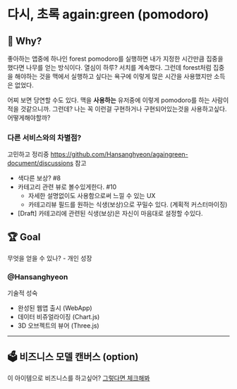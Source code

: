 # 다시, 초록 again:green (pomodoro)
## 🤔 Why?
좋아하는 앱중에 하나인 forest
pomodoro를 실행하면 내가 지정한 시간만큼 집중을 했다면 나무를 얻는 방식이다.
열심이 하루? 서치를 계속했다. 그런데 forest처럼 집중을 해야하는 것을 맥에서 실행하고 싶다는 욕구에 이렇게 많은 시간을 사용했지만 소득은 없었다.

어찌 보면 당연할 수도 있다. 맥을 **사용하는** 유저중에 이렇게 pomodoro를 하는 사람이 적을 것같으니까.
그런데? 나는 꼭 이런걸 구현하거나 구현되어있는것을 사용하고싶다.
어떻게해야할까?


### 다른 서비스와의 차별점?

고민하고 정리중 https://github.com/Hansanghyeon/againgreen-document/discussions 참고

- 색다른 보상? #8
- 카테고리 관련 뷰로 볼수있게한다. #10
 	- 자세한 설명없이도 사용함으로써 느낄 수 있는 UX
	- 카테고리뷰 필드를 원하는 식생(보상)으로 꾸밀수 있다. (계획적 커스터마이징)
- [Draft] 카테고리에 관련된 식생(보상)은 자신이 마음대로 설정할 수있다.

## 🏆 Goal

무엇을 얻을 수 있나? - 개인 성장

### @Hansanghyeon
기술적 성숙
- 완성된 웹앱 출시 (WebApp)
- 데이터 비쥬얼라이징 (Chart.js)
- 3D 오브젝트의 뷰어 (Three.js)

---

## 🗳 비즈니스 모델 캔버스 (option)
이 아이템으로 비즈니스를 하고싶어? [그렇다면 체크해봐](business-canvas.md)